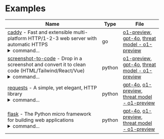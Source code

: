 # Examples

| Name | Type | File |
| --- | ---| --- |
| [caddy](https://github.com/caddyserver/caddy) - Fast and extensible multi-platform HTTP/1-2-3 web server with automatic HTTPS<br/><details><summary>command...</summary>`python ai_security_analyzer/app.py -t caddy/ -v --project-type go -o examples/CADDY-o1-preview.md --agent-model o1-preview --agent-temperature 1`</details> | go | [o1-preview](./CADDY-o1-preview.md), [gpt-4o](./CADDY-gpt-4o.md), [threat model - o1-preview](./TM-CADDY-o1-preview.md)
| [screenshot-to-code](https://github.com/abi/screenshot-to-code) - Drop in a screenshot and convert it to clean code (HTML/Tailwind/React/Vue)<br/><details><summary>command...</summary>`python ai_security_analyzer/app.py -t screenshot-to-code/ -v -o examples/SCREENSHOT_TO_CODE-o1-preview.md --agent-model o1-preview --agent-temperature 1`</details> | python | [o1-preview](./SCREENSHOT-TO-CODE-o1-preview.md), [gpt-4o](./SCREENSHOT-TO-CODE-gpt-4o.md), [threat model - o1-preview](./TM-SCREENSHOT-TO-CODE-o1-preview.md) |
| [requests](https://github.com/psf/requests) - A simple, yet elegant, HTTP library<br/><details><summary>command...</summary>`python ai_security_analyzer/app.py -t requests/ -v --exclude "**/ISSUE_TEMPLATE*,**/CODE_OF_CONDUCT.md,**/CONTRIBUTING.md,**/FUNDING.yml" --include "**/*.cfg,**/*.rst" -o examples/REQUESTS-o1-preview.md --agent-model o1-preview --agent-temperature 1`</details> | python | [gpt-4o](./REQUESTS-gpt-4o.md), [o1-preview](./REQUESTS-o1-preview.md), [threat model - o1-preview](./TM-REQUESTS-o1-preview.md) |
| [flask](https://github.com/pallets/flask) - The Python micro framework for building web applications<br/><details><summary>command...</summary>`python ai_security_analyzer/app.py -t ../flask/ -v --exclude "**/pull_request_template.md,**/ISSUE_TEMPLATE*,**/CODE_OF_CONDUCT.md" --include "**/requirements/*.txt,**/*.rst" -o examples/FLASK-o1-preview.md --agent-model o1-preview --agent-temperature 1`</details> | python | [gpt-4o](./FLASK-gpt-4o.md), [o1-preview](./FLASK-o1-preview.md), [threat model - o1-preview](./TM-FLASK-o1-preview.md) |
